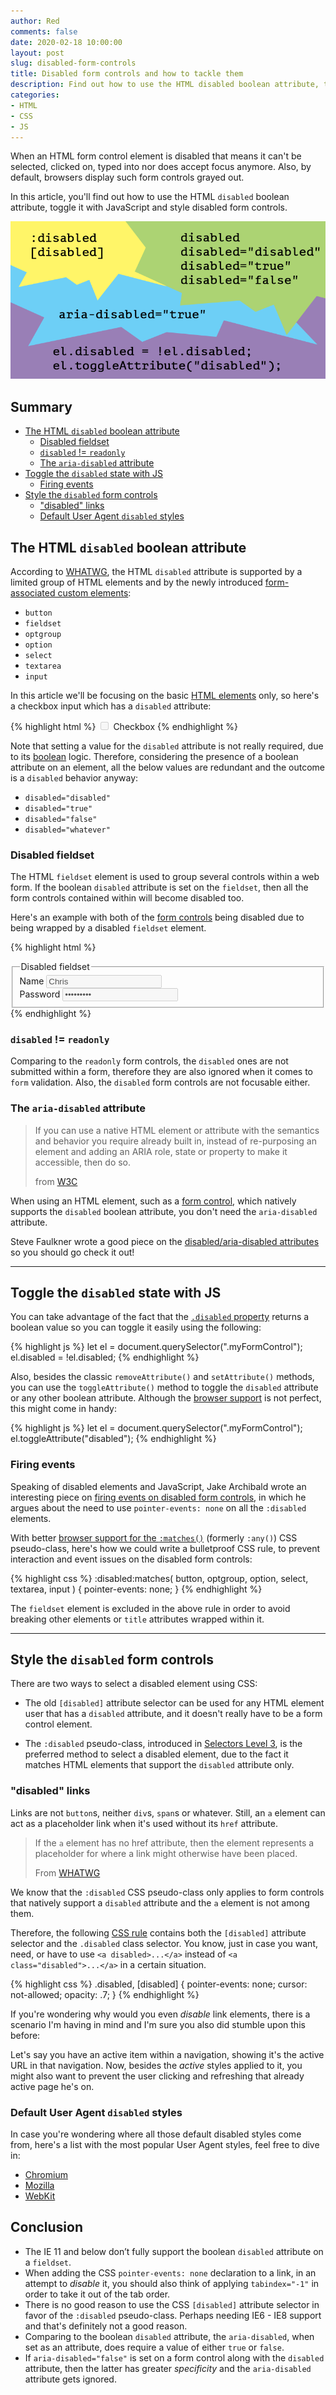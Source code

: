 ```yaml
---
author: Red
comments: false
date: 2020-02-18 10:00:00
layout: post
slug: disabled-form-controls
title: Disabled form controls and how to tackle them
description: Find out how to use the HTML disabled boolean attribute, toggle it with JavaScript and style disabled form controls.
categories:
- HTML
- CSS
- JS
---
```


When an HTML form control element is disabled that means it can't be selected, clicked on, typed into nor does accept focus anymore. Also, by default, browsers display such form controls grayed out.

In this article, you'll find out how to use the HTML `disabled` boolean attribute, toggle it with JavaScript and style disabled form controls.

![Disabled form controls using HTML, CSS, JS and ARIA](/dist/uploads/2020/02/disabled-form-controls.png)

<!-- more -->

## Summary

- [The HTML `disabled` boolean attribute](#the-html-disabled-boolean-attribute)
  - [Disabled fieldset](#disabled-fieldset)
  - [`disabled` != `readonly`](#disabled--readonly)
  - [The `aria-disabled` attribute](#the-aria-disabled-attribute)
- [Toggle the `disabled` state with JS](#toggle-the-disabled-state-with-js)
  - [Firing events](#firing-events)
- [Style the `disabled` form controls](#style-the-disabled-form-controls)
  - ["disabled" links](#disabled-links)
  - [Default User Agent `disabled` styles](#default-user-agent-disabled-styles)

## The HTML `disabled` boolean attribute

According to [WHATWG](https://html.spec.whatwg.org/dev/form-control-infrastructure.html#attr-fe-disabled), the HTML `disabled` attribute is supported by a limited group of HTML elements and by the newly introduced [form-associated custom elements](https://html.spec.whatwg.org/multipage/custom-elements.html#custom-elements-face-example):

- `button`
- `fieldset`
- `optgroup`
- `option`
- `select`
- `textarea`
- `input`

In this article we'll be focusing on the basic [HTML elements](/html-replaced-void-elements/) only, so here's a checkbox input which has a `disabled` attribute:

{% highlight html %}
<input type="checkbox" id="check" name="check" disabled>
<label for="check">Checkbox</label>
{% endhighlight %}

Note that setting a value for the `disabled` attribute is not really required, due to its [boolean](https://html.spec.whatwg.org/multipage/common-microsyntaxes.html#boolean-attribute) logic. Therefore, considering the presence of a boolean attribute on an element, all the below values are redundant and the outcome is a `disabled` behavior anyway:

- `disabled="disabled"`
- `disabled="true"`
- `disabled="false"`
- `disabled="whatever"`

### Disabled fieldset

The HTML `fieldset` element is used to group several controls within a web form. If the boolean `disabled` attribute is set on the `fieldset`, then all the form controls contained within will become disabled too.

Here's an example with both of the [form controls](/form-controls-currentcolor-pseudo-elements/) being disabled due to being wrapped by a disabled `fieldset` element.

{% highlight html %}
<form>
  <fieldset disabled>
    <legend>Disabled fieldset</legend>
    <div>
      <label for="name">Name</label>
      <input type="text" id="name" value="Chris">
    </div>
    <div>
      <label for="pwd">Password</label>
      <input type="password" id="pwd" value="topsecret">
    </div>
  </fieldset>
</form>
{% endhighlight %}

### `disabled` != `readonly`

Comparing to the `readonly` form controls, the `disabled` ones are not submitted within a form, therefore they are also ignored when it comes to `form` validation. Also, the `disabled` form controls are not focusable either.

### The `aria-disabled` attribute

> If you can use a native HTML element or attribute with the semantics and behavior you require already built in, instead of re-purposing an element and adding an ARIA role, state or property to make it accessible, then do so.
>
> from [W3C](https://www.w3.org/TR/using-aria/#rule1)

When using an HTML element, such as a [form control](https://html.spec.whatwg.org/#form-controls), which natively supports the `disabled` boolean attribute, you don't need the `aria-disabled` attribute.

Steve Faulkner wrote a good piece on the [disabled/aria-disabled attributes](https://codepen.io/stevef/post/short-note-on-the-disabled-attribute) so you should go check it out!

---

## Toggle the `disabled` state with JS

You can take advantage of the fact that the [`.disabled` property](https://developer.mozilla.org/en-US/docs/Web/API/HTMLSelectElement/disabled) returns a boolean value so you can toggle it easily using the following:

{% highlight js %}
let el = document.querySelector(".myFormControl");
el.disabled = !el.disabled;
{% endhighlight %}

Also, besides the classic `removeAttribute()` and `setAttribute()` methods, you can use the `toggleAttribute()` method to toggle the `disabled` attribute or any other boolean attribute. Although the [browser support](https://caniuse.com/#feat=mdn-api_element_toggleattribute) is not perfect, this might come in handy:

{% highlight js %}
let el = document.querySelector(".myFormControl");
el.toggleAttribute("disabled");
{% endhighlight %}

### Firing events

Speaking of disabled elements and JavaScript, Jake Archibald wrote an interesting piece on [firing events on disabled form controls](https://jakearchibald.com/2017/events-and-disabled-form-fields/), in which he argues about the need to use `pointer-events: none` on all the `:disabled` elements.

With better [browser support for the `:matches()`](https://caniuse.com/#feat=css-matches-pseudo) (formerly `:any()`) CSS pseudo-class, here's how we could write a bulletproof CSS rule, to prevent interaction and event issues on the disabled form controls:

{% highlight css %}
:disabled:matches(
button,
optgroup,
option,
select,
textarea,
input
) {
  pointer-events: none;
}
{% endhighlight %}

The `fieldset` element is excluded in the above rule in order to avoid breaking other elements or `title` attributes wrapped within it.

---

## Style the `disabled` form controls

There are two ways to select a disabled element using CSS:

- The old `[disabled]` attribute selector can be used for any HTML element user that has a `disabled` attribute, and it doesn't really have to be a form control element.

- The `:disabled` pseudo-class, introduced in [Selectors Level 3](https://www.w3.org/TR/selectors-3/), is the preferred method to select a disabled element, due to the fact it matches HTML elements that support the `disabled` attribute only.

### "disabled" links

Links are not `button`s, neither `div`s, `span`s or whatever. Still, an `a` element can act as a placeholder link when it's used without its `href` attribute.

> If the `a` element has no href attribute, then the element represents a placeholder for where a link might otherwise have been placed.
>
> From [WHATWG](https://html.spec.whatwg.org/#the-a-element)

We know that the `:disabled` CSS pseudo-class only applies to form controls that natively support a `disabled` attribute and the `a` element is not among them.

Therefore, the following [CSS rule](/things-you-should-know-about-css-anatomy/) contains both the `[disabled]` attribute selector and the `.disabled` class selector. You know, just in case you want, need, or have to use `<a disabled>...</a>` instead of `<a class="disabled">...</a>` in a certain situation.

{% highlight css %}
.disabled,
[disabled] {
  pointer-events: none;
  cursor: not-allowed;
  opacity: .7;
}
{% endhighlight %}

If you're wondering why would you even *disable* link elements, there is a scenario I'm having in mind and I'm sure you also did stumble upon this before:

Let's say you have an active item within a navigation, showing it's the active URL in that navigation. Now, besides the *active* styles applied to it, you might also want to prevent the user clicking and refreshing that already active page he's on.

### Default User Agent `disabled` styles
In case you're wondering where all those default disabled styles come from, here's a list with the most popular User Agent styles, feel free to dive in:

- [Chromium](https://cs.chromium.org/chromium/src/third_party/blink/renderer/core/html/resources/html.css)
- [Mozilla](https://hg.mozilla.org/mozilla-central/file/tip/layout/style/res/html.css)
- [WebKit](https://trac.webkit.org/browser/trunk/Source/WebCore/css/html.css)

## Conclusion

- The IE 11 and below don’t fully support the boolean `disabled` attribute on a `fieldset`.
- When adding the CSS `pointer-events: none` declaration to a link, in an attempt to *disable* it, you should also think of applying `tabindex="-1"` in order to take it out of the tab order.
- There is no good reason to use the CSS `[disabled]` attribute selector in favor of the `:disabled` pseudo-class. Perhaps needing IE6 - IE8 support and that's definitely not a good reason.
- Comparing to the boolean `disabled` attribute, the `aria-disabled`, when set as an attribute, does require a value of either `true` or `false`.
- If `aria-disabled="false"` is set on a form control along with the `disabled` attribute, then the latter has greater *specificity*  and the `aria-disabled` attribute gets ignored.